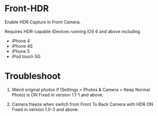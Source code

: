 Front-HDR
=========

Enable HDR Capture in Front Camera.

Requires HDR-capable iDevices running iOS 6 and above including
- iPhone 4
- iPhone 4S
- iPhone 5
- iPod touch 5G

Troubleshoot
=========

1. Weird original photos if (Settings > Photos & Camera > Keep Normal Photo) is ON
  Fixed in version 1.1-1 and above.

2. Camera freeze when switch from Front To Back Camera with HDR ON
  Fixed in version 1.0-3 and above.
